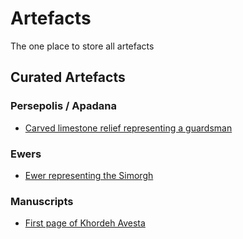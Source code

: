 # Artefacts

The one place to store all artefacts

## Curated Artefacts

### Persepolis / Apadana

* [Carved limestone relief representing a guardsman](./src/persepolis/apadana/stone-reliefs/guardsman#fragment-of-carved-limestone-relief)

### Ewers

* [Ewer representing the Simorgh](./src/ewers//ewer-representing-the-simorgh/#ewer-representing-the-simorgh)

### Manuscripts

* [First page of Khordeh Avesta](./src/manuscripts/khordeh-avesta/first-page#first-page-of-khordeh-avesta)
